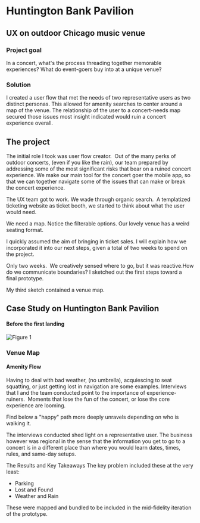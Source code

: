 # Huntington Bank Pavilion

## UX on outdoor Chicago music venue
### Project goal
In a concert, what's the process threading together memorable experiences?  What do event-goers buy into at a unique venue?

### Solution

I created a user flow that met the needs of two representative users as two distinct personas. This allowed for amenity searches to center around a map of the venue. The relationship of the user to a concert-needs map secured those issues most insight indicated would ruin a concert experience overall.

## The project

The initial role I took was user flow creator.  Out of the many perks of outdoor concerts, (even if you like the rain), our team prepared by addressing some of the most significant risks that bear on a ruined concert experience. We make our main tool for the concert goer the mobile app, so that we can together navigate some of the issues that can make or break the concert experience.

The UX team got to work. We wade through organic search.  A templatized ticketing website as ticket booth, we started to think about what the user would need.

We need a map. ‍Notice the filterable options. Our lovely venue has a weird seating format.

I quickly assumed the aim of bringing in ticket sales. I will explain how we incorporated it into our next steps, given a total of two weeks to spend on the project.

Only two weeks.  We creatively sensed where to go, but it was reactive.How do we communicate boundaries? I sketched out the first steps toward a final prototype.

My third sketch contained a venue map.

## Case Study on Huntington Bank Pavilion

#### Before the first landing
![Figure 1](https://cdn.rawgit.com/renepacchaux/huntington-bank-pavilion/assets/Figure%201%20-%20Originating%20Search.svg)

### Venue Map
#### Amenity Flow

Having to deal with bad weather, (no umbrella), acquiescing to seat squatting, or just getting lost in navigation are some examples. Interviews that I and the team conducted point to the importance of experience-ruiners.  Moments that lose the fun of the concert, or lose the core experience are looming.  

Find below a "happy" path more deeply unravels depending on who is walking it.

The interviews conducted shed light on a representative user. The business however was regional in the sense that the information you get to go to a concert is in a different place than where you would learn dates, times, rules, and same-day setups.

The Results and Key Takeaways
The key problem included these at the very least:
- Parking
- Lost and Found
- Weather and Rain

These were mapped and bundled to be included in the mid-fidelity iteration of the prototype.‍
